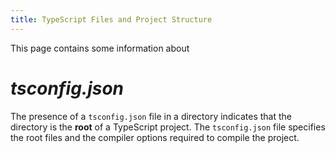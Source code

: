 ```yaml
---
title: TypeScript Files and Project Structure
---
```


This page contains some information about 

# *tsconfig.json*

The presence of a `tsconfig.json` file in a directory indicates that the directory is the **root** of a TypeScript project. The `tsconfig.json` file specifies the root files and the compiler options required to compile the project.
